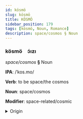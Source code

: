 ```yaml
---
id: kösmö
slug: kösmö
title: KÖSMÖ
sidebar_position: 179
tags: [kösmö, Noun, Romance]
description: space/cosmos § Noun
---
```


### kösmö&emsp;<span kind="abugida">ɔ́ıƶı</span>

*space/cosmos* **§** Noun

**IPA**: /ˈkos.mo/

**Verb**: to be space/the cosmos

**Noun**: space/cosmos

**Modifier**: space-related/cosmic

<details>
    <summary>Origin</summary>
    Italian cosmo /ˈkɔ.zmo/<br/>
    <em>Romance Language Family</em>
</details>